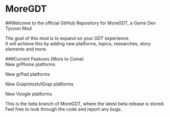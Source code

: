 # MoreGDT
##Welcome to the official GitHub Repository for MoreGDT, a Game Dev Tycoon Mod

The goal of this mod is to expand on your GDT experience.  
It will achieve this by adding new platforms, topics, researches, story elements and more.  

###Current Features (More to Come)  
New grPhone platforms

New grPad platforms

New Grapintosh/iGrap platforms

New Voogle platforms 

This is the beta branch of MoreGDT, where the latest beta release is stored. Feel free to look through the code and report any bugs.
